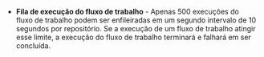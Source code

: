 - **Fila de execução do fluxo de trabalho** - Apenas 500 execuções do fluxo de trabalho podem ser enfileiradas em um segundo intervalo de 10 segundos por repositório. Se a execução de um fluxo de trabalho atingir esse limite, a execução do fluxo de trabalho terminará e falhará em ser concluída.
